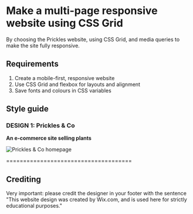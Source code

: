 # Make a multi-page responsive website using CSS Grid

By choosing the Prickles website, using CSS Grid, and media queries to make the site fully responsive.

## Requirements

1. Create a mobile-first, responsive website
2. Use CSS Grid and flexbox for layouts and alignment
3. Save fonts and colours in CSS variables

## Style guide

### **DESIGN 1: Prickles & Co**

**An e-commerce site selling plants**

![Prickles & Co homepage](https://www.wix.com/website-template/view/html/1995)

=====================================

## **Crediting**

Very important: please credit the designer in your footer with the sentence
"This website design was created by Wix.com, and is used here for strictly educational purposes."
